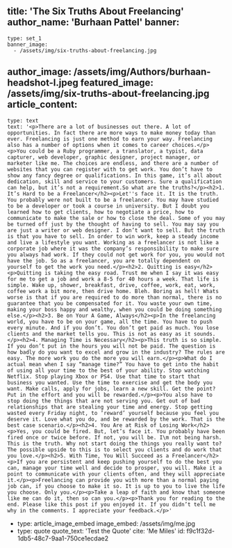 title: 'The Six Truths About Freelancing'
author_name: 'Burhaan Pattel'
banner:
  -
    type: set_1
    banner_image:
      - /assets/img/six-truths-about-freelancing.jpg
author_image: /assets/img/Authors/burhaan-headshot-l.jpeg
featured_image: /assets/img/six-truths-about-freelancing.jpg
article_content:
  -
    type: text
    text: '<p>There are a lot of businesses out there. A lot of opportunities. In fact there are more ways to make money today than ever. Freelancing is just one method to earn your way. Freelancing also has a number of options when it comes to career choices.</p><p>You could be a Ruby programmer, a translator, a typist, data capturer, web developer, graphic designer, project manager, or marketer like me. The choices are endless, and there are a number of websites that you can register with to get work. You don’t have to show any fancy degree or qualifications. In this game, it’s all about dedication, skill and service to your customers. Sure a qualification can help, but it’s not a requirement.So what are the truths?</p><h2>1. It’s Hard to be a Freelancer</h2><p>Let''s face it. It is the truth. You probably were not built to be a freelancer. You may have studied to be a developer or took a course in university. But I doubt you learned how to get clients, how to negotiate a price, how to communicate to make the sale or how to close the deal. Some of you may be turned off just by the thought of having to sell. You may say you are just a writer or web designer. I don’t want to sell. But the truth is that you have to sell. In order to win work, keep a steady income and live a lifestyle you want. Working as a freelancer is not like a corporate job where it was the company’s responsibility to make sure you always had work. If they could not get work for you, you would not have the job. So as a freelancer, you are totally dependent on yourself to get the work you need.</p><h2>2. Quitting is easy</h2><p>Quitting is taking the easy road. Trust me when I say it was easy for me to get a job and work a 8-5 for 40 hours a week. That life is simple. Wake up, shower, breakfast, drive, coffee, work, eat, work, coffee work a bit more, then drive home. Bleh. Boring as hell! Whats worse is that if you are required to do more than normal, there is no guarantee that you be compensated for it. You waste your own time, making your boss happy and wealthy, when you could be doing something else.</p><h2>3. Be on Your A Game, Always</h2><p>In the freelancing world, you have to be on your game, all the time. You have to push every minute. And if you don’t. You don’t get paid as much. You lose clients and the market tells you. This is not as easy as it sounds.</p><h2>4. Managing Time is Necessary</h2><p>This truth is so simple. If you don’t put in the hours you will not be paid. The question is how badly do you want to excel and grow in the industry? The rules are easy. The more work you do the more you will earn.</p><p>What do I actual mean when I say “manage time?” You have to get into the habit of using all your time to the best of your ability. Stop watching Netflix. Stop playing Xbox or PS4. Use that time to start that business you wanted. Use the time to exercise and get the body you want. Make calls, apply for jobs, learn a new skill. Get the point? Put in the effort and you will be rewarded.</p><p>You also have to stop doing the things that are not serving you. Get out of bad relationships that are stealing your time and energy. Stop getting wasted every Friday night, to ‘reward’ yourself because you feel you deserve it. Love what you do, and be rewarded by the work. That is the best case scenario.</p><h2>4. You Are at Risk of Losing Work</h2><p>Yes, you could be fired. But, let’s face it. You probably have been fired once or twice before. If not, you will be. I\m not being harsh. This is the truth. Why not start doing the things you really want to?The possible upside to this is to select you clients and do work that you love.</p><h2>5. With Time, You Will Succeed as a Freelancer</h2><p>If you are persistent and keep pushing yourself to do the best you can, manage your time well and decide to prosper, you will. Make it a point to communicate with your clients often, and they will appreciate it.</p><p>Freelancing can provide you with more than a normal paying job can, if you choose to make it so. It is up to you to live the life you choose. Only you.</p><p>Take a leap of faith and know that someone like me can do it, then so can you.</p><p>Thank you for reading to the end. Please like this post if you enjoyed it. If you didn’t tell me why in the comments. I appreciate your feedback.</p>'
  -
    type: article_image_embed
    image_embed: /assets/img/me.jpg
  -
    type: quote
    quote_text: 'Test the Quote'
    cite: 'Me Miles'
id: f9c1f32d-1db5-48c7-9aa1-750ce1ecdae2
